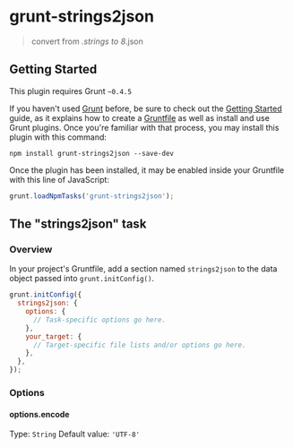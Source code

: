 # grunt-strings2json

> convert from *.strings to 8*.json

## Getting Started
This plugin requires Grunt `~0.4.5`

If you haven't used [Grunt](http://gruntjs.com/) before, be sure to check out the [Getting Started](http://gruntjs.com/getting-started) guide, as it explains how to create a [Gruntfile](http://gruntjs.com/sample-gruntfile) as well as install and use Grunt plugins. Once you're familiar with that process, you may install this plugin with this command:

```shell
npm install grunt-strings2json --save-dev
```

Once the plugin has been installed, it may be enabled inside your Gruntfile with this line of JavaScript:

```js
grunt.loadNpmTasks('grunt-strings2json');
```

## The "strings2json" task

### Overview
In your project's Gruntfile, add a section named `strings2json` to the data object passed into `grunt.initConfig()`.

```js
grunt.initConfig({
  strings2json: {
    options: {
      // Task-specific options go here.
    },
    your_target: {
      // Target-specific file lists and/or options go here.
    },
  },
});
```

### Options

#### options.encode
Type: `String`
Default value: `'UTF-8'`
